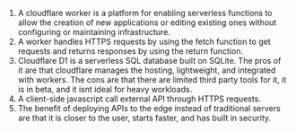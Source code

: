 1. A cloudflare worker is a platform for enabling serverless functions to allow the creation of new applications or editing existing ones without configuring or maintaining infrastructure.
2. A worker handles HTTPS requests by using the fetch function to get requests and returns responses by using the return function.
3. Cloudflare D1 is a serverless SQL database built on SQLite. The pros of it are that cloudflare manages the hosting, lightweight, and integrated with workers.
   The cons are that there are limited third party tools for it, it is in beta, and it isnt ideal for heavy workloads.
4. A client-side javascript call external API through HTTPS requests.
5. The benefit of deploying APIs to the edge instead of traditional servers are that it is closer to the user, starts faster, and has built in security.

